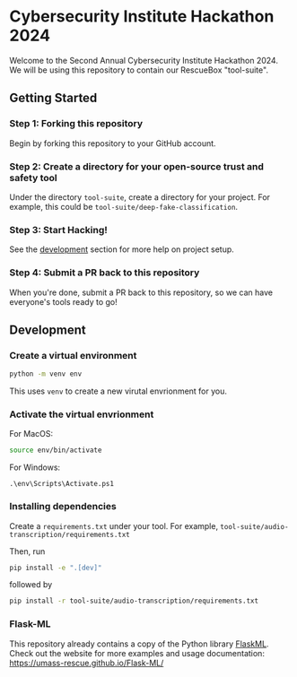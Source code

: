 # Cybersecurity Institute Hackathon 2024

Welcome to the Second Annual Cybersecurity Institute Hackathon 2024. We will be using this repository to contain our RescueBox "tool-suite".

## Getting Started

### Step 1: Forking this repository

Begin by forking this repository to your GitHub account.

### Step 2: Create a directory for your open-source trust and safety tool

Under the directory `tool-suite`, create a directory for your project. For example, this could be `tool-suite/deep-fake-classification`.

### Step 3: Start Hacking!

See the [development](#development) section for more help on project setup.

### Step 4: Submit a PR back to this repository

When you're done, submit a PR back to this repository, so we can have everyone's tools ready to go!

## Development

### Create a virtual environment

```bash
python -m venv env
```

This uses `venv` to create a new virutal envrionment for you.

### Activate the virtual envrionment

For MacOS:

```bash
source env/bin/activate
```

For Windows:

```pwsh
.\env\Scripts\Activate.ps1
```

### Installing dependencies

Create a `requirements.txt` under your tool. For example, `tool-suite/audio-transcription/requirements.txt`

Then, run

```bash
pip install -e ".[dev]"
```

followed by

```bash
pip install -r tool-suite/audio-transcription/requirements.txt
```

### Flask-ML

This repository already contains a copy of the Python library [FlaskML](umass-rescue.github.io/Flask-ML/). Check out the website for more examples and usage documentation: https://umass-rescue.github.io/Flask-ML/
